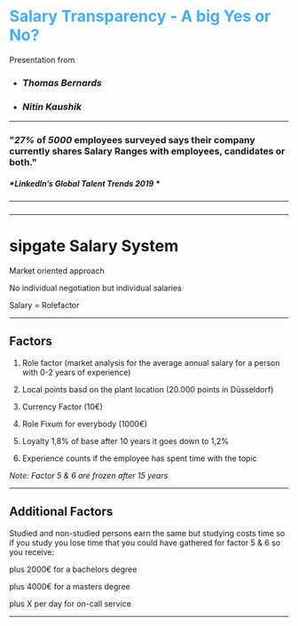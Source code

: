 # <span style="color:#42affa">Salary Transparency - A big Yes or No?</span>

Presentation from

- ### _Thomas Bernards_

- ### _Nitin Kaushik_

---

### "*27%* of *5000* employees surveyed says their company currently shares Salary Ranges with employees, candidates or both."
##### *LinkedIn’s Global Talent Trends 2019 *

---
###
---
# sipgate Salary System

Market oriented approach

No individual negotiation but individual salaries

Salary = Rolefactor

---

## Factors

1. Role factor (market analysis for the average annual salary for a person with 0-2 years of experience)

2. Local points basd on the plant location (20.000 points in Düsseldorf)

3. Currency Factor (10€)

4. Role Fixum for everybody (1000€)

5. Loyalty 1,8% of base after 10 years it goes down to 1,2%

6. Experience counts if the employee has spent time with the topic

_Note: Factor 5 & 6 are frozen after 15 years_

---

## Additional Factors

Studied and non-studied persons earn the same but studying costs time so if you study you lose time that you could have gathered for factor 5 & 6 so you receive:

plus 2000€ for a bachelors degree

plus 4000€ for a masters degree

plus X per day for on-call service

---
